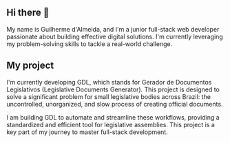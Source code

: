 ## Hi there 👋
My name is Guilherme d'Almeida, and I'm a junior full-stack web developer passionate about building effective digital solutions. 
I'm currently leveraging my problem-solving skills to tackle a real-world challenge.

## My project
I'm currently developing GDL, which stands for Gerador de Documentos Legislativos (Legislative Documents Generator). 
This project is designed to solve a significant problem for small legislative bodies across Brazil: the uncontrolled, unorganized, and slow process of creating official documents.

I am building GDL to automate and streamline these workflows, providing a standardized and efficient tool for legislative assemblies. 
This project is a key part of my journey to master full-stack development.
